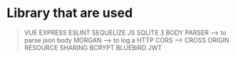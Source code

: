 # Library that are used

> VUE
> EXPRESS
> ESLINT
> SEQUELIZE JS
> SQLITE 3
> BODY PARSER --> to parse json body 
> MORGAN --> to log a HTTP
> CORS --> CROSS ORIGIN RESOURCE SHARING
> BCRYPT
> BLUEBIRD
> JWT
